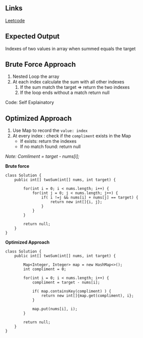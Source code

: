 ## Links
[Leetcode](https://leetcode.com/problems/two-sum/description/)

## Expected Output
Indexes of two values in array when summed equals the target

## Brute Force Approach
1. Nested Loop the array
2. At each index calculate the sum with all other indexes
   1. If the sum match the target => return the two indexes
   2. If the loop ends without a match return null

Code: Self Explainatory

## Optimized Approach
1. Use Map to record the `value: index`
2. At every index : check if the `compliment` exists in the Map
    - If exists: return the indexes
    - If no match found: return null

*Note: Comliment = target - nums[i];*

**Brute force**
```
class Solution {
    public int[] twoSum(int[] nums, int target) {
        
        for(int i = 0; i < nums.length; i++) {
            for(int j = 0; j < nums.length; j++) {
                if( i !=j && nums[i] + nums[j] == target) {
                    return new int[]{i, j};
                }
            }
        }

        return null;
    }
}
```

**Optimized Approach**
```
class Solution {
    public int[] twoSum(int[] nums, int target) {

        Map<Integer, Integer> map = new HashMap<>();
        int compliment = 0;

        for(int i = 0; i < nums.length; i++) {
            compliment = target - nums[i];

            if( map.containsKey(compliment) ) {
                return new int[]{map.get(compliment), i};
            }

            map.put(nums[i], i);
        }

        return null;
    }
}
```